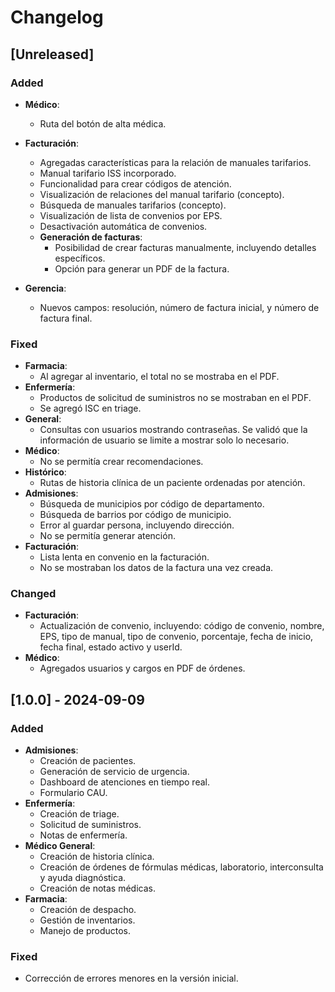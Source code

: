 # Changelog

## [Unreleased]

### Added
- **Médico**: 
  - Ruta del botón de alta médica.
- **Facturación**: 
  - Agregadas características para la relación de manuales tarifarios.
  - Manual tarifario ISS incorporado.
  - Funcionalidad para crear códigos de atención.
  - Visualización de relaciones del manual tarifario (concepto).
  - Búsqueda de manuales tarifarios (concepto).
  - Visualización de lista de convenios por EPS.
  - Desactivación automática de convenios.
  - **Generación de facturas**: 
    - Posibilidad de crear facturas manualmente, incluyendo detalles específicos.
    - Opción para generar un PDF de la factura.

- **Gerencia**: 
  - Nuevos campos: resolución, número de factura inicial, y número de factura final.

### Fixed
- **Farmacia**: 
  - Al agregar al inventario, el total no se mostraba en el PDF.
- **Enfermería**: 
  - Productos de solicitud de suministros no se mostraban en el PDF.
  - Se agregó ISC en triage.
- **General**: 
  - Consultas con usuarios mostrando contraseñas. Se validó que la información de usuario se limite a mostrar solo lo necesario.
- **Médico**: 
  - No se permitía crear recomendaciones.
- **Histórico**: 
  - Rutas de historia clínica de un paciente ordenadas por atención.
- **Admisiones**: 
  - Búsqueda de municipios por código de departamento.
  - Búsqueda de barrios por código de municipio.
  - Error al guardar persona, incluyendo dirección.
  - No se permitía generar atención.
- **Facturación**: 
  - Lista lenta en convenio en la facturación.
  - No se mostraban los datos de la factura una vez creada.

### Changed
- **Facturación**: 
  - Actualización de convenio, incluyendo: código de convenio, nombre, EPS, tipo de manual, tipo de convenio, porcentaje, fecha de inicio, fecha final, estado activo y userId.
- **Médico**: 
  - Agregados usuarios y cargos en PDF de órdenes.

## [1.0.0] - 2024-09-09

### Added
- **Admisiones**:
  - Creación de pacientes.
  - Generación de servicio de urgencia.
  - Dashboard de atenciones en tiempo real.
  - Formulario CAU.
- **Enfermería**:
  - Creación de triage.
  - Solicitud de suministros.
  - Notas de enfermería.
- **Médico General**:
  - Creación de historia clínica.
  - Creación de órdenes de fórmulas médicas, laboratorio, interconsulta y ayuda diagnóstica.
  - Creación de notas médicas.
- **Farmacia**:
  - Creación de despacho.
  - Gestión de inventarios.
  - Manejo de productos.

### Fixed
- Corrección de errores menores en la versión inicial.
